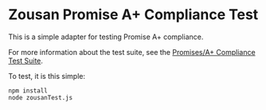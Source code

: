 # Zousan Promise A+ Compliance Test

This is a simple adapter for testing Promise A+ compliance.

For more information about the test suite, see the [Promises/A+ Compliance Test Suite](https://github.com/promises-aplus/promises-tests). 

To test, it is this simple:

```shell
npm install
node zousanTest.js
```
